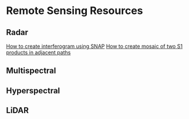 # Remote Sensing Resources

## Radar
[How to create interferogram using SNAP](https://asf.alaska.edu/how-to/data-recipes/create-an-interferogram-using-esas-sentinel-1-toolbox/)
[How to create mosaic of two S1 products in adjacent paths](https://asf.alaska.edu/how-to/data-recipes/generate-a-mosaic-of-two-sentinel-1-products-in-adjacent-paths/)
## Multispectral
## Hyperspectral
## LiDAR
